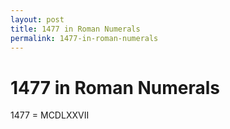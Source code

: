 ```yaml
---
layout: post
title: 1477 in Roman Numerals
permalink: 1477-in-roman-numerals
---
```


# 1477 in Roman Numerals

1477 = MCDLXXVII
